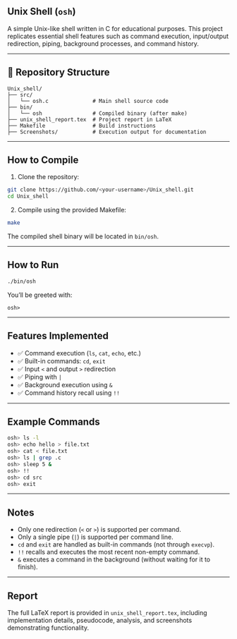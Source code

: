 ## Unix Shell (`osh`)
A simple Unix-like shell written in C for educational purposes. This project replicates essential shell features such as command execution, input/output redirection, piping, background processes, and command history.

---

## 📂 Repository Structure

```
Unix_shell/
├── src/
│   └── osh.c              # Main shell source code
├── bin/
│   └── osh                # Compiled binary (after make)
├── unix_shell_report.tex  # Project report in LaTeX
├── Makefile               # Build instructions
├── Screenshots/           # Execution output for documentation
```

---

## How to Compile

1. Clone the repository:
```bash
git clone https://github.com/<your-username>/Unix_shell.git
cd Unix_shell
```

2. Compile using the provided Makefile:
```bash
make
```

The compiled shell binary will be located in `bin/osh`.

---

## How to Run

```bash
./bin/osh
```

You’ll be greeted with:
```
osh>
```

---

## Features Implemented

- ✅ Command execution (`ls`, `cat`, `echo`, etc.)
- ✅ Built-in commands: `cd`, `exit`
- ✅ Input `<` and output `>` redirection
- ✅ Piping with `|`
- ✅ Background execution using `&`
- ✅ Command history recall using `!!`

---

## Example Commands

```bash
osh> ls -l
osh> echo hello > file.txt
osh> cat < file.txt
osh> ls | grep .c
osh> sleep 5 &
osh> !!
osh> cd src
osh> exit
```

---

## Notes

- Only one redirection (`<` or `>`) is supported per command.
- Only a single pipe (`|`) is supported per command line.
- `cd` and `exit` are handled as built-in commands (not through `execvp`).
- `!!` recalls and executes the most recent non-empty command.
- `&` executes a command in the background (without waiting for it to finish).

---

## Report

The full LaTeX report is provided in `unix_shell_report.tex`, including implementation details, pseudocode, analysis, and screenshots demonstrating functionality.

